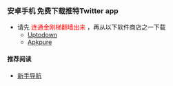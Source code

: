 ### 安卓手机 免费下载推特Twitter app
- 请先<font color="Red"> 连通金刚梯翻墙出来 </font>，再从以下软件商店之一下载
  - [Uptodown](https://twitter.cn.uptodown.com/android/download)
  - [Apkpure]()


#### 推荐阅读
- [新手导航](https://a2zitpro.github.io/web/guide)
